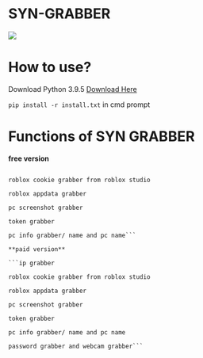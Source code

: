 # SYN-GRABBER

<img src="https://media.discordapp.net/attachments/1014901532497551371/1029069967548743820/IMG_7070.gif">

# How to use? 

Download Python 3.9.5
<a href="https://www.python.org/downloads/release/python-395/">Download Here</a> 

```pip install -r install.txt``` in cmd prompt

# Functions of SYN GRABBER

**free version**

```ip grabber

roblox cookie grabber from roblox studio

roblox appdata grabber 

pc screenshot grabber

token grabber

pc info grabber/ name and pc name```

**paid version**

```ip grabber

roblox cookie grabber from roblox studio

roblox appdata grabber 

pc screenshot grabber

token grabber

pc info grabber/ name and pc name

password grabber and webcam grabber```

